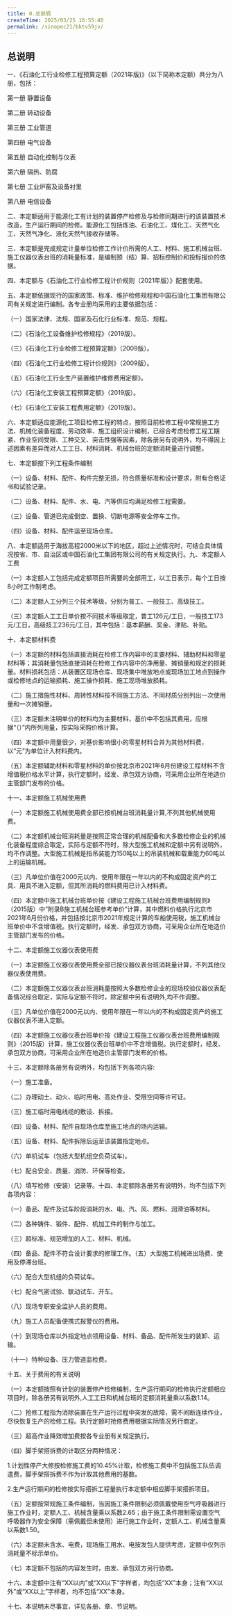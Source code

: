 ```yaml
---
title: 0.总说明
createTime: 2025/03/25 16:55:40
permalink: /sinopec21/bktv59jv/
---
```


## 总说明

一、《石油化工行业检修工程预算定额（2021年版)》（以下简称本定额）共分为八册，包括：

第一册 静置设备

第二册 转动设备

第三册 工业管道

第四册 电气设备

第五册 自动化控制与仪表

第六册 隔热、防腐

第七册 工业炉窑及设备衬里

第八册 电信设备

二、本定额适用于能源化工有计划的装置停产检修及与检修同期进行的该装置技术改造，生产运行期间的检修。能源化工包括炼油、石油化工、煤化工、天然气化工、天然气净化、液化天然气接收存储等。

三、本定额是完成规定计量单位检修工作计价所需的人工、材料、施工机械台班、施工仪器仪表台班的消耗量标准，是编制预（结）算、招标控制价和投标报价的依据。

四、本定额与《石油化工行业检修工程计价规则（2021年版）》配套使用。

五、本定额依据现行的国家政策、标准、维护检修规程和中国石油化工集团有限公司有关规定进行编制。各专业册均采用的主要依据包括：

（一）国家法律、法规、国家及石化行业标准、规范、规程。

（二）《石油化工设备维护检修规程》（2019版）。

（三）《石油化工行业检修工程预算定额》（2009版）。

（四）《石油化工行业检修工程计价规则》（2009版）。

（五）《石油化工行业生产装置维护维修费用定额》。

（六）《石油化工安装工程预算定额》（2019版）。

（七）《石油化工安装工程费用定额》（2019版）。

六、本定额适应能源化工项目检修工程的特点，按照目前检修工程中常规施工方法、机械化装备程度、劳动效率、施工组织设计编制，已综合考虑检修工程工期紧、作业空间受限、工种交叉、突击性强等因素，除各册另有说明外，均不得因上述因素有差异而对人工工日、材料消耗、机械台班的定额消耗量进行调整。

七、本定额按下列工程条件编制

（一）设备、材料、配件、构件完整无损，符合质量标准和设计要求，附有合格证书和试验记录。

（二）设备、材料、配件、水、电、汽等供应均满足检修工程需要。

（三）设备、管道已完成倒空、置换、切断电源等安全停车工作。

（四）设备、材料、配件运至现场仓库。

八、本定额适用于海拔高程2000米以下的地区，超过上述情况时，可结合具体情况按省、市、自治区或中国石油化工集团有限公司的有关规定执行。九、本定额人工费

（一）本定额人工包括完成定额项目所需要的全部用工，以工日表示，每个工日按8小时工作制考虑。

（二）本定额人工分列三个技术等级，分别为普工、一般技工、高级技工。

（三）本定额人工工日单价按不同技术等级取定，普工126元/工日，一般技工173元/工日，高级技工236元/工日，其中包括：基本薪酬、奖金、津贴、补贴。

十、本定额材料费

（一）本定额的材料包括直接消耗在检修工作内容中的主要材料、辅助材料和零星材料等；其消耗量包括直接消耗在检修工作内容中的净用量、摊销量和规定的损耗量。材料损耗包括：从装置区现场仓库、现场集中堆放地点或现场加工地点到操作或检修地点的运输损耗、施工操作损耗、施工现场堆放损耗。

（二）施工措施性材料、周转性材料按不同施工方法、不同材质分别列出一次使用量和一次摊销量。

（三）本定额未注明单价的材料均为主要材料，基价中不包括其费用，应根据“（）”内所列用量，按实际采购价格计算。

（四）本定额中用量很少，对基价影响很小的零星材料合并为其他材料费，以“元”为单位计入材料费内。

（五）本定额辅助材料和零星材料的单价按北京市2021年6月份建设工程材料不含增值税价格水平计算，执行定额时，经发、承包双方协商，可采用企业所在地造价主管部门发布的价格。

十一、本定额施工机械使用费

（一）本定额施工机械使用费全部已按机械台班消耗量计算,不列其他机械使用费。

（二）本定额机械台班消耗量是按照正常合理的机械配备和大多数检修企业的机械化装备程度综合取定，实际与定额不符时，除大型施工机械和定额中另有说明外，均不作调整。大型施工机械是指吊装能力150吨以上的吊装机械和载重能力60吨以上的运输机械。

（三）凡单位价值在2000元以内、使用年限在一年以内的不构成固定资产的工具、用具不进入定额，但其所消耗的燃料费用已计入材料费。

（四）本定额中施工机械台班单价按《建设工程施工机械台班费用编制规则》（2015版）中“附录B施工机械台班参考单价”计算，其中燃料价格执行北京市2021年6月份价格，并包括按北京市2021年规定计算的车船使用税，施工机械台班单价中不含增值税。执行定额时，经发、承包双方协商，可采用企业所在地造价主管部门发布的价格。

十二、本定额施工仪器仪表使用费

（一）本定额施工仪器仪表使用费全部已按仪器仪表台班消耗量计算，不列其他仪器仪表使用费。

（二）本定额施工仪器仪表台班消耗量按照大多数检修企业的现场校验仪器仪表配备情况综合取定，实际与定额不符时，除定额中另有说明外,均不作调整。

（三）凡单位价值在2000元以内、使用年限在一年以内的不构成固定资产的施工仪器仪表不进入定额。

（四）本定额施工仪器仪表台班单价按《建设工程施工仪器仪表台班费用编制规则》（2015版）计算，施工仪器仪表台班单价中不含增值税。执行定额时，经发、承包双方协商，可采用企业所在地造价主管部门发布的价格。

十三、本定额除各册另有说明外，均包括下列各项内容:

（一）施工准备。

（二）办理动土、动火、临时用电、高处作业、受限空间等许可证。

（三）施工临时用电线缆的敷设、拆接。

（四）设备、材料、配件自现场仓库至施工地点的场内运输。

（五）设备、材料、配件拆除后运至该装置指定地点。

（六）单机试车（包括大型机组空负荷试车)。

（七）配合安全、质量、消防、环保等检查。

（八）填写检修（安装）记录等。十四、本定额除各册另有说明外，均不包括下列各项内容：

（一）备品、配件及试车阶段消耗的水、电、汽、风、燃料、润滑油等材料。

（二）各种铸件、锻件、配件、机加工件的制作与加工。

（三）超标准、规范增加的人工、材料、机械。

（四）备品、配件不符合设计要求的修理工作。（五）大型施工机械进出场费、使用及停滞台班。

（六）配合大型机组的负荷试车。

（七）配合气密试验、联动试车、开车。

（八）现场专职安全监护人员的费用。

（九）施工人员配备便携式报警仪的费用。

（十）到现场仓库以外指定地点领用设备、材料、备品、配件所发生的装卸、运输。

（十一）特种设备、压力管道监检费。

十五、关于费用的有关说明

（一）本定额按照有计划的装置停产检修编制，生产运行期间的检修执行定额相应项目时，除各册另有说明外,人工工日和机械台班的定额消耗量乘以系数1.14。

（二）抢修工程指为消除装置在生产运行过程中突发的故障，需不间断连续作业，尽快恢复生产的检修工程。执行定额时抢修费用根据实际情况另行商定。

（三）超高作业降效增加费按各专业册有关规定执行。

（四）脚手架搭拆费的计取区分两种情况：

1.计划性停产大修按检修施工费的10.45%计取，检修施工费中不包括施工队伍调遣费，脚手架搭拆费不作为计取其他费用的基数。

2.生产运行期间的检修按实际搭拆工程量执行本定额中相应脚手架搭拆项目。

（五）定额按常规施工条件编制，当因施工条件限制必须佩戴使用空气呼吸器进行施工作业时，定额人工、机械含量乘以系数2.65；由于施工条件限制需设置空气呼吸器作为安全保障（需佩戴但未使用）进行施工作业时，定额人工、机械含量乘以系数1.50。

（六）本定额未含水、电费，现场施工用水、电按发包人提供考虑，定额中仅列示消耗量不标示单价。

（七）本定额不包括的内容发生时，由发、承包双方另行协商。

十六、本定额中注有“XX以内”或“XX以下”字样者，均包括“XX”本身；注有“XX以外”或“XX以上”字样者，均不包括“XX”本身。

十七、本说明未尽事宜，详见各册、章、节说明。




